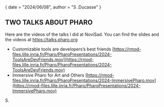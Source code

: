 {
	date = "2024/06/08",
	author = "S .Ducasse"
}

## TWO TALKS ABOUT PHARO

Here are the videos of the talks I did at NoviSad. You can find the slides and the videos at https://talks.pharo.org

- Customizable tools are developers’s best friends [https://rmod-files.lille.inria.fr/Pharo/PharoPresentations/2024-ToolsAreDevFriends.mov](https://rmod-files.lille.inria.fr/Pharo/PharoPresentations/2024-ToolsAreDevFriends.mov)
- Immersive Pharo for Art and Others [https://rmod-files.lille.inria.fr/Pharo/PharoPresentations/2024-ImmersivePharo.mov](https://rmod-files.lille.inria.fr/Pharo/PharoPresentations/2024-ImmersivePharo.mov)

S.
